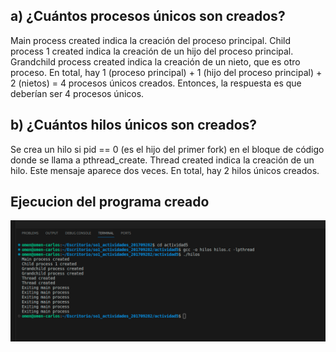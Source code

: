 ## a) ¿Cuántos procesos únicos son creados?

Main process created indica la creación del proceso principal.
Child process 1 created indica la creación de un hijo del proceso principal.
Grandchild process created indica la creación de un nieto, que es otro proceso.
En total, hay 1 (proceso principal) + 1 (hijo del proceso principal) + 2 (nietos) = 4 procesos únicos creados. Entonces, la respuesta es que deberían ser 4 procesos únicos.

## b) ¿Cuántos hilos únicos son creados?

Se crea un hilo si pid == 0 (es el hijo del primer fork) en el bloque de código donde se llama a pthread_create.
Thread created indica la creación de un hilo. Este mensaje aparece dos veces.
En total, hay 2 hilos únicos creados. 


## Ejecucion del programa creado

![Captura de pantalla del programa en ejecucion](comprobacion.png)
